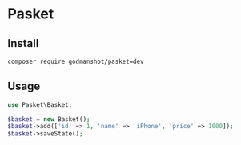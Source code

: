 # Pasket

## Install
```bash
composer require godmanshot/pasket=dev
```

## Usage

```php
use Pasket\Basket;

$basket = new Basket();
$basket->add(['id' => 1, 'name' => 'iPhone', 'price' => 1000]);
$basket->saveState();
```
